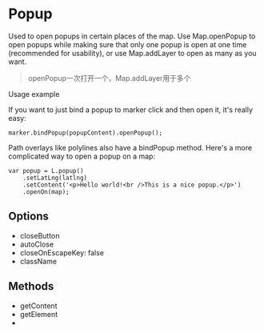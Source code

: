 # Popup

Used to open popups in certain places of the map. Use Map.openPopup to open popups while making sure that only one popup is open at one time (recommended for usability), or use Map.addLayer to open as many as you want.

> openPopup一次打开一个，Map.addLayer用于多个

Usage example

If you want to just bind a popup to marker click and then open it, it's really easy:

```
marker.bindPopup(popupContent).openPopup();

```

Path overlays like polylines also have a bindPopup method. Here's a more complicated way to open a popup on a map:

```
var popup = L.popup()
    .setLatLng(latlng)
    .setContent('<p>Hello world!<br />This is a nice popup.</p>')
    .openOn(map);

```

## Options

- closeButton
- autoClose
- closeOnEscapeKey: false
- className

## Methods
- getContent
- getElement
- 